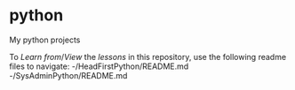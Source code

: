 # python
My python projects

To *Learn from*/_View_ the _lessons_ in this repository, use the following readme files to navigate:
-/HeadFirstPython/README.md
-/SysAdminPython/README.md
